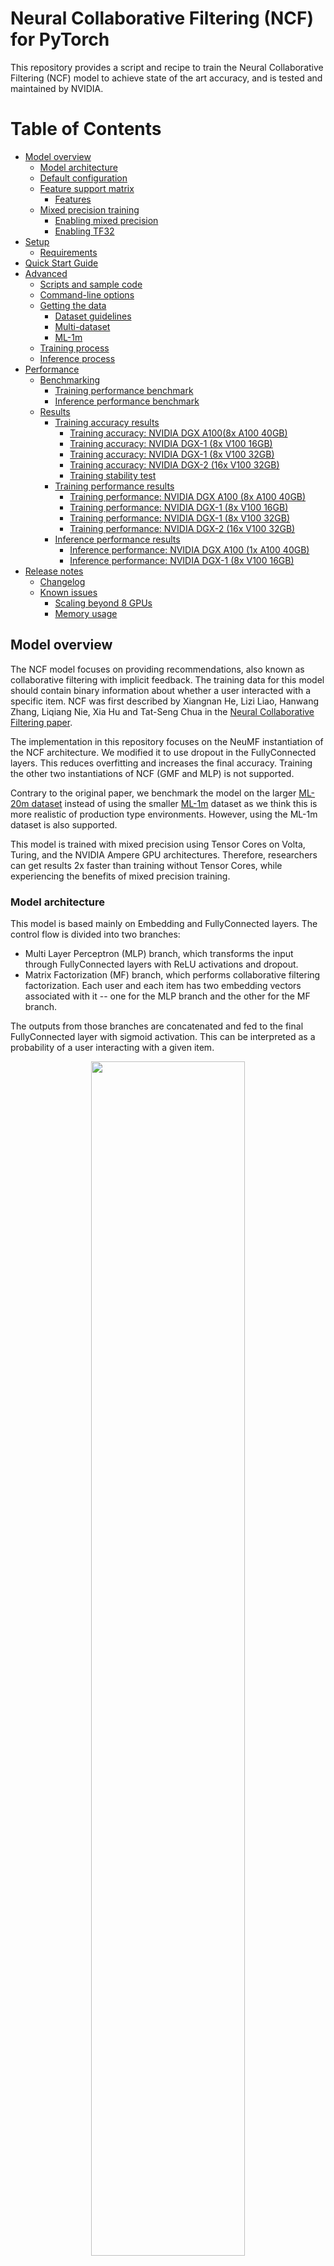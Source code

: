 # Neural Collaborative Filtering (NCF) for PyTorch

This repository provides a script and recipe to train the Neural Collaborative Filtering (NCF)
model to achieve state of the art accuracy, and is tested and maintained by NVIDIA.

Table of Contents
=================
  * [Model overview](#model-overview)
     * [Model architecture](#model-architecture)
     * [Default configuration](#default-configuration)
     * [Feature support matrix](#feature-support-matrix)
        * [Features](#features)
     * [Mixed precision training](#mixed-precision-training)
        * [Enabling mixed precision](#enabling-mixed-precision)
        * [Enabling TF32](#enabling-tf32)
  * [Setup](#setup)
     * [Requirements](#requirements)
  * [Quick Start Guide](#quick-start-guide)
  * [Advanced](#advanced)
     * [Scripts and sample code](#scripts-and-sample-code)
     * [Command-line options](#command-line-options)
     * [Getting the data](#getting-the-data)
        * [Dataset guidelines](#dataset-guidelines)
        * [Multi-dataset](#multi-dataset)
        * [ML-1m](#ml-1m)
     * [Training process](#training-process)
     * [Inference process](#inference-process)
  * [Performance](#performance)
     * [Benchmarking](#benchmarking)
        * [Training performance benchmark](#training-performance-benchmark)
        * [Inference performance benchmark](#inference-performance-benchmark)
     * [Results](#results)
        * [Training accuracy results](#training-accuracy-results)
           * [Training accuracy: NVIDIA DGX A100(8x A100 40GB)](#training-accuracy-nvidia-dgx-a1008x-a100-40gb)
           * [Training accuracy: NVIDIA DGX-1 (8x V100 16GB)](#training-accuracy-nvidia-dgx-1-8x-v100-16gb)
           * [Training accuracy: NVIDIA DGX-1 (8x V100 32GB)](#training-accuracy-nvidia-dgx-1-8x-v100-32gb)
           * [Training accuracy: NVIDIA DGX-2 (16x V100 32GB)](#training-accuracy-nvidia-dgx-2-16x-v100-32gb)
           * [Training stability test](#training-stability-test)
        * [Training performance results](#training-performance-results)
           * [Training performance: NVIDIA DGX A100 (8x A100 40GB)](#training-performance-nvidia-dgx-a100-8x-a100-40gb)
           * [Training performance: NVIDIA DGX-1 (8x V100 16GB)](#training-performance-nvidia-dgx-1-8x-v100-16gb)
           * [Training performance: NVIDIA DGX-1 (8x V100 32GB)](#training-performance-nvidia-dgx-1-8x-v100-32gb)
           * [Training performance: NVIDIA DGX-2 (16x V100 32GB)](#training-performance-nvidia-dgx-2-16x-v100-32gb)
        * [Inference performance results](#inference-performance-results)
           * [Inference performance: NVIDIA DGX A100 (1x A100 40GB)](#inference-performance-nvidia-dgx-a100-1x-a100-40gb)
           * [Inference performance: NVIDIA DGX-1 (8x V100 16GB)](#inference-performance-nvidia-dgx-1-8x-v100-16gb)
  * [Release notes](#release-notes)
     * [Changelog](#changelog)
     * [Known issues](#known-issues)
        * [Scaling beyond 8 GPUs](#scaling-beyond-8-gpus)
        * [Memory usage](#memory-usage)


## Model overview

The NCF model focuses on providing recommendations, also known as collaborative filtering with implicit feedback. The training data for this model should contain binary information about whether a user interacted with a specific item.
NCF was first described by Xiangnan He, Lizi Liao, Hanwang Zhang, Liqiang Nie, Xia Hu and Tat-Seng Chua in the [Neural Collaborative Filtering paper](https://arxiv.org/abs/1708.05031).

The implementation in this repository focuses on the NeuMF instantiation of the NCF architecture.
We modified it to use dropout in the FullyConnected layers. This reduces overfitting and increases the final accuracy.
Training the other two instantiations of NCF (GMF and MLP) is not supported.

Contrary to the original paper, we benchmark the model on the larger [ML-20m dataset](https://grouplens.org/datasets/movielens/20m/)
instead of using the smaller [ML-1m](https://grouplens.org/datasets/movielens/1m/) dataset as we think this is more realistic of production type environments.
However, using the ML-1m dataset is also supported.

This model is trained with mixed precision using Tensor Cores on Volta, Turing, and the NVIDIA Ampere GPU architectures. Therefore, researchers can get results 2x faster than training without Tensor Cores, while experiencing the benefits of mixed precision training.


### Model architecture

This model is based mainly on Embedding and FullyConnected layers. The control flow is divided into two branches:
* Multi Layer Perceptron (MLP) branch, which transforms the input through FullyConnected layers with ReLU activations and dropout.
* Matrix Factorization (MF) branch, which performs collaborative filtering factorization.
Each user and each item has two embedding vectors associated with it -- one for the MLP branch and the other for the MF branch.

The outputs from those branches are concatenated and fed to the final FullyConnected layer with sigmoid activation.
This can be interpreted as a probability of a user interacting with a given item.

<p align="center">
  <img width="70%" src="./img/ncf_diagram.png" />
  <br>
Figure 1. The architecture of a Neural Collaborative Filtering model. Taken from the <a href="https://arxiv.org/abs/1708.05031">Neural Collaborative Filtering paper</a>.
</p>


### Default configuration

The following features were implemented in this model:
  * Automatic Mixed Precision (AMP)
  * Data-parallel multi-GPU training and evaluation
  * Dropout
  * Gradient accumulation

The following performance optimizations were implemented in this model:
  * FusedAdam optimizer
  * Approximate train negative sampling
  * Caching all the positive training samples in the device memory


### Feature support matrix
The following features are supported by this model:

| **Feature** | **NCF PyTorch** |
|:---:|:--------:|
| Automatic Mixed Precision (AMP) | Yes |
| Multi-GPU training with Distributed Data Parallel (DDP) | Yes |
| Fused Adam | Yes |

#### Features

* Automatic Mixed Precision - This implementation of NCF uses AMP to implement mixed precision training.
It allows us to use FP16 training with FP32 master weights by modifying just 3 lines of code.
* Multi-GPU training with Distributed Data Parallel - uses Apex's DDP to implement efficient multi-GPU training with NCCL.
* Fused Adam - We use a special implementation of the Adam implementation provided by the Apex package. It fuses some operations for faster weight updates.
Since NCF is a relatively lightweight model with a large number of parameters, we’ve observed significant performance improvements from using FusedAdam.

### Mixed precision training

Mixed precision is the combined use of different numerical precisions in a computational method. [Mixed precision](https://arxiv.org/abs/1710.03740) training offers significant computational speedup by performing operations in half-precision format, while storing minimal information in single-precision to retain as much information as possible in critical parts of the network. Since the introduction of [tensor cores](https://developer.nvidia.com/tensor-cores) in Volta, and following with both the Turing and Ampere architectures, significant training speedups are experienced by switching to mixed precision -- up to 3x overall speedup on the most arithmetically intense model architectures. Using mixed precision training requires two steps:
1.  Porting the model to use the FP16 data type where appropriate.
2.  Adding loss scaling to preserve small gradient values.

The ability to train deep learning networks with lower precision was introduced in the Pascal architecture and first supported in [CUDA 8](https://devblogs.nvidia.com/parallelforall/tag/fp16/) in the NVIDIA Deep Learning SDK.

For information about:
-   How to train using mixed precision, see the [Mixed Precision Training](https://arxiv.org/abs/1710.03740) paper and [Training With Mixed Precision](https://docs.nvidia.com/deeplearning/sdk/mixed-precision-training/index.html) documentation.
-   Techniques used for mixed precision training, see the [Mixed-Precision Training of Deep Neural Networks](https://devblogs.nvidia.com/mixed-precision-training-deep-neural-networks/) blog.
-   How to access and enable AMP for TensorFlow, see [Using TF-AMP](https://docs.nvidia.com/deeplearning/dgx/tensorflow-user-guide/index.html#tfamp) from the TensorFlow User Guide.
-   APEX tools for mixed precision training, see the [NVIDIA Apex: Tools for Easy Mixed-Precision Training in PyTorch](https://devblogs.nvidia.com/apex-pytorch-easy-mixed-precision-training/).


#### Enabling mixed precision

Using the Automatic Mixed Precision (AMP) package requires two modifications in the source code.
The first one is to initialize the model and the optimizer using the `amp.initialize` function:
```python
model, optimizer = amp.initialize(model, optimizer, opt_level="O2"
                                          keep_batchnorm_fp32=False, loss_scale='dynamic')
```

The second one is to use the AMP's loss scaling context manager:
```python
with amp.scale_loss(loss, optimizer) as scaled_loss:
    scaled_loss.backward()
```

#### Enabling TF32

TensorFloat-32 (TF32) is the new math mode in [NVIDIA A100](#https://www.nvidia.com/en-us/data-center/a100/) GPUs for handling the matrix math also called tensor operations. TF32 running on Tensor Cores in A100 GPUs can provide up to 10x speedups compared to single-precision floating-point math (FP32) on Volta GPUs.

TF32 Tensor Cores can speed up networks using FP32, typically with no loss of accuracy. It is more robust than FP16 for models which require high dynamic range for weights or activations.

For more information, refer to the [TensorFloat-32 in the A100 GPU Accelerates AI Training, HPC up to 20x](#https://blogs.nvidia.com/blog/2020/05/14/tensorfloat-32-precision-format/) blog post.

TF32 is supported in the NVIDIA Ampere GPU architecture and is enabled by default.


## Setup
The following section lists the requirements in order to start training the Neural Collaborative Filtering model.

### Requirements
This repository contains Dockerfile which extends the PyTorch NGC container and encapsulates some dependencies. Aside from these dependencies, ensure you have the following components:

- [NVIDIA Docker](https://github.com/NVIDIA/nvidia-docker)
- PyTorch 20.06-py3+ NGC container
-   Supported GPUs:
    - [NVIDIA Volta architecture](https://www.nvidia.com/en-us/data-center/volta-gpu-architecture/)
    - [NVIDIA Turing architecture](https://www.nvidia.com/en-us/geforce/turing/)
    - [NVIDIA Ampere architecture](https://www.nvidia.com/en-us/data-center/nvidia-ampere-gpu-architecture/)


For more information about how to get started with NGC containers, see the following sections from the NVIDIA GPU Cloud Documentation and the Deep Learning Documentation:
-   [Getting Started Using NVIDIA GPU Cloud](https://docs.nvidia.com/ngc/ngc-getting-started-guide/index.html)
-   [Accessing And Pulling From The NGC Container Registry](https://docs.nvidia.com/deeplearning/frameworks/user-guide/index.html#accessing_registry)

Running PyTorch

For those unable to use the [framework name] NGC container, to set up the required environment or create your own container, see the versioned [NVIDIA Container Support Matrix](https://docs.nvidia.com/deeplearning/frameworks/support-matrix/index.html).  

## Quick Start Guide

To train your model using mixed or TF32 precision with Tensor Cores or using FP32, perform the following steps using the default parameters of the NCF model on the ML-20m dataset. For the specifics concerning training and inference, see the [Advanced](#advanced) section.

1. Clone the repository.
```bash
git clone https://github.com/NVIDIA/DeepLearningExamples
cd DeepLearningExamples/PyTorch/Recommendation/NCF/
```

2. Build an NCF PyTorch Docker container.

After Docker is setup, you can build the NCF image with:
```bash
docker build . -t nvidia_ncf
```

3. Start an interactive session in the NGC container to run preprocessing/training and inference.

The NCF PyTorch container can be launched with:
```bash
mkdir data
docker run --runtime=nvidia -it --rm --ipc=host  -v ${PWD}/data:/data nvidia_ncf bash
```

This will launch the container and mount the `./data` directory as a volume to the `/data` directory inside the container.
Any datasets and experiment results (logs, checkpoints etc.) saved to `/data` will be accessible
in the `./data` directory on the host.

4. Download and preprocess the data.

Preprocessing consists of downloading the data, filtering out users that have less than 20 ratings (by default), sorting the data and dropping the duplicates.
The preprocessed train and test data is then saved in PyTorch binary format to be loaded just before training.

>Note: Preprocessing requires PyTorch and should therefore be run inside the Docker container.

No data augmentation techniques are used.

To download and preprocess the ML-20m dataset you can run:

```bash
./prepare_dataset.sh
```

Note: This command will return immediately without downloading anything if the data is already present in the `/data` directory.

This will store the preprocessed training and evaluation data in the `./data` directory so that it can be later
used to train the model (by passing the appropriate `--data` argument to the `ncf.py` script).

5. Start training.

After the Docker container is launched, the training with the default hyperparameters can be started with:

```bash
python -m torch.distributed.launch --nproc_per_node=8 --use_env ncf.py --data /data/cache/ml-20m --checkpoint_dir /data/checkpoints/
```

This will result in a checkpoint file being written to `/data/checkpoints/model.pth`.


6. Start validation/evaluation.

The trained model can be evaluated by passing the `--mode` test flag to the `run.sh` script:

```bash
python -m torch.distributed.launch --nproc_per_node=1 --use_env ncf.py --data /data/cache/ml-20m  --mode test --load_checkpoint_path /data/checkpoints/model.pth
```


## Advanced

The following sections provide greater details of the dataset, running training and inference, and the training results.

### Scripts and sample code

The `ncf.py` script contains most of the training and validation logic. Data loading and preprocessing code is located in `dataloading.py`.
The model architecture is defined in `neumf.py`. Some initial data preprocessing is located in `convert.py`.
The logger directory contains simple bookkeeping utilities for storing training results.

### Command-line options

To see the full list of available options and their descriptions, use the `-h` or `--help` command line option, for example:
`python ncf.py --help`

The following example output is printed when running the sample:
```
usage: ncf.py [-h] [--data DATA] [-e EPOCHS] [-b BATCH_SIZE]
              [--valid_batch_size VALID_BATCH_SIZE] [-f FACTORS]
              [--layers LAYERS [LAYERS ...]] [-n NEGATIVE_SAMPLES]
              [-l LEARNING_RATE] [-k TOPK] [--seed SEED]
              [--threshold THRESHOLD]
              [--beta1 BETA1] [--beta2 BETA2] [--eps EPS] [--dropout DROPOUT]
              [--checkpoint_dir CHECKPOINT_DIR] [--mode {train,test}]
              [--grads_accumulated GRADS_ACCUMULATED] [--amp]
              [--local_rank LOCAL_RANK]

Train a Neural Collaborative Filtering model:


optional arguments:
  -h, --help            show this help message and exit
  --data DATA           Path to test and training data files
  -e EPOCHS, --epochs EPOCHS
                        Number of epochs for training
  -b BATCH_SIZE, --batch_size BATCH_SIZE
                        Number of examples for each iteration
  --valid_batch_size VALID_BATCH_SIZE
                        Number of examples in each validation chunk
  -f FACTORS, --factors FACTORS
                        Number of predictive factors
  --layers LAYERS [LAYERS ...]
                        Sizes of hidden layers for MLP
  -n NEGATIVE_SAMPLES, --negative_samples NEGATIVE_SAMPLES
                        Number of negative examples per interaction
  -l LEARNING_RATE, --learning_rate LEARNING_RATE
                        Learning rate for optimizer
  -k TOPK, --topk TOPK  Rank for test examples to be considered a hit
  --seed SEED, -s SEED  Manually set random seed for torch
  --threshold THRESHOLD, -t THRESHOLD
                        Stop training early at threshold
  --beta1 BETA1, -b1 BETA1
                        Beta1 for Adam
  --beta2 BETA2, -b2 BETA2
                        Beta1 for Adam
  --eps EPS             Epsilon for Adam
  --dropout DROPOUT     Dropout probability, if equal to 0 will not use
                        dropout at all
  --checkpoint_dir CHECKPOINT_DIR
                        Path to the directory storing the checkpoint file
  --mode {train,test}   Passing "test" will only run a single evaluation,
                        otherwise full training will be performed
  --grads_accumulated GRADS_ACCUMULATED
                        Number of gradients to accumulate before performing an
                        optimization step
  --amp Enable mixed precision training
  --local_rank LOCAL_RANK
                        Necessary for multi-GPU training

```

### Getting the data

The NCF model was trained on the ML-20m dataset.
For each user, the interaction with the latest timestamp was included in the test set and the rest of the examples are used as the training data.

This repository contains the `./prepare_dataset.sh` script which will automatically download and preprocess the training and validation datasets.
By default, data will be downloaded to the `/data` directory. The preprocessed data will be placed in `/data/cache`.

#### Dataset guidelines

The required format of the data is a CSV file with three columns: `user_id`, `item_id` and `timestamp`. This CSV should contain only the positive examples,  in other words,
the ones for which an interaction between a user and an item occurred. The negatives will be sampled during the training and validation.

#### Multi-dataset

This implementation is tuned for the ML-20m and ML-1m datasets.
Using other datasets might require tuning some hyperparameters (for example, learning rate, beta1 and beta2).

If you'd like to use your custom dataset you can do it by adding support for it in the `prepare_dataset.sh` and `download_dataset.sh` scripts.

The performance of the model depends on the dataset size.
Generally, the model should scale better for datasets containing more data points.
For a smaller dataset you might experience slower performance.


#### ML-1m

To download, preprocess and train on the ML-1m dataset run:
```bash
./prepare_dataset.sh ml-1m
python -m torch.distributed.launch --nproc_per_node=8 --use_env ncf.py --data /data/cache/ml-1m
```

### Training process
The name of the training script is `ncf.py`. Because of the multi-GPU support, it should always be run with the torch distributed launcher like this:
```bash
python -m torch.distributed.launch --nproc_per_node=<number_of_gpus> --use_env ncf.py --data <path_to_dataset> [other_parameters]
```

The main result of the training are checkpoints stored by default in `/data/checkpoints/`. This location can be controlled
by the `--checkpoint_dir` command-line argument.

The validation metric is Hit Rate at 10 (HR@10) with 100 test negative samples. This means that for each positive sample in
the test set 100 negatives are sampled. All resulting 101 samples are then scored by the model. If the true positive sample is
among the 10 samples with highest scores we have a "hit" and the metric is equal to 1, otherwise it's equal to 0.
The HR@10 metric is the number of hits in the entire test set divided by the number of samples in the test set.  

### Inference process

Inference can be launched with the same script used for training by passing the `--mode test` flag:
```bash
python -m torch.distributed.launch --nproc_per_node=<number_of_gpus> --use_env ncf.py  --data <path_to_dataset> --mode test [other_parameters]
```

The script will then:
* Load the checkpoint from the directory specified by the `--checkpoint_dir` directory
* Run inference on the test dataset
* Compute and print the validation metric

## Performance

The performance measurements in this document were conducted at the time of publication and may not reflect the performance achieved from NVIDIA’s latest software release. For the most up-to-date performance measurements, go to [NVIDIA Data Center Deep Learning Product Performance](https://developer.nvidia.com/deep-learning-performance-training-inference).

### Benchmarking

#### Training performance benchmark

NCF training on NVIDIA DGX systems is very fast, therefore, in order to measure train and validation throughput, you can simply run the full training job with:
```bash
./prepare_dataset.sh
python -m torch.distributed.launch --nproc_per_node=8 --use_env ncf.py --data /data/cache/ml-20m --epochs 5
```

At the end of the script, a line reporting the best train throughput is printed.


#### Inference performance benchmark

Validation throughput can be measured by running the full training job with:
```bash
./prepare_dataset.sh
python -m torch.distributed.launch --nproc_per_node=8 --use_env ncf.py --data /data/cache/ml-20m --epochs 5
```

The best validation throughput is reported to the standard output.

### Results

The following sections provide details on how we achieved our performance and accuracy in training and inference.

#### Training accuracy results

##### Training accuracy: NVIDIA DGX A100(8x A100 40GB)
Our results were obtained by following the steps in the Quick Start Guide in the PyTorch 20.06-py3 NGC container on NVIDIA DGX A100 (8x A100 40GB) GPUs.

| GPUs    | Batch size / GPU    | Accuracy - TF32  | Accuracy - mixed precision  |   Time to train - TF32  |  Time to train - mixed precision | Time to train speedup (TF32 to mixed precision)        
|---|-----|------|---|---|---|---|
| 1 | 1048576 | 0.958805 | 0.958744 | 141.2 | 96.0 | 1.47 |
| 8 | 131072  | 0.958916 | 0.959045 | 31.99 | 25.21 | 1.27 |


##### Training accuracy: NVIDIA DGX-1 (8x V100 16GB)

Our results were obtained by following the steps in the Quick Start Guide in the PyTorch 20.06-py3 NGC container on NVIDIA DGX-1 with 8x V100 16GB GPUs.

The following table lists the best hit rate at 10 for DGX-1 with 8 V100 16GB GPUs. It also shows the average time to reach this HR@10 across 5 random seeds.
The training time was measured excluding data downloading, preprocessing, validation data generation and library initialization times.

| **GPUs**    | **Batch size / GPU** | **Accuracy - FP32**  | **Accuracy - mixed precision**  |   **Time to train - FP32 (s)** |  **Time to train - mixed precision (s)** | **Time to train speedup (FP32 to mixed precision)**  
|------:|----:|----:|----:|---:|----:|------------------:|
| 1 | 1,048,576 | 0.958944 | 0.959093 | 304.922339 | 145.285286 | 2.10 |
| 8 | 131,072   | 0.959029 | 0.959107 | 55.120696 | 35.165247 | 1.58 |

To reproduce this result, start the NCF Docker container interactively and run:
```bash
./prepare_dataset.sh
python -m torch.distributed.launch --nproc_per_node=8 --use_env ncf.py --data /data/cache/ml-20m
```

##### Training accuracy: NVIDIA DGX-1 (8x V100 32GB)

Our results were obtained by following the steps in the Quick Start Guide in the PyTorch 20.06-py3 NGC container on NVIDIA DGX-1 with 8x V100 32GB GPUs.

The following table lists the best hit rate at 10 for DGX-1 with 8 V100 16GB GPUs. It also shows the average time to reach this HR@10 across 5 random seeds.
The training time was measured excluding data downloading, preprocessing, validation data generation and library initialization times.

| **GPUs**    | **Batch size / GPU** | **Accuracy - FP32**  | **Accuracy - mixed precision**  |   **Time to train - FP32 (s)** |  **Time to train - mixed precision (s)** | **Time to train speedup (FP32 to mixed precision)**  |     
|------:|-------:|-----:|------:|-----:|----:|-----:|
| 1 | 1,048,576 | 0.959172 | 0.958409 | 309.942810  |  153.940982 | 2.01 |
| 8 | 131,072   | 0.958905 | 0.959228 | 56.922492  |  38.121914 | 1.49 |


Here's an example validation accuracy curve for mixed precision vs single precision on DGX-1 with 8 V100 32GB GPUs:

![ValidationAccuracy](./img/dgx1v_32_curve.png)

To reproduce this result, start the NCF Docker container interactively and run:
```bash
./prepare_dataset.sh
python -m torch.distributed.launch --nproc_per_node=8 --use_env ncf.py --data /data/cache/ml-20m
```

##### Training accuracy: NVIDIA DGX-2 (16x V100 32GB)

Our results were obtained by following the steps in the Quick Start Guide in the PyTorch 20.06-py3 NGC container on NVIDIA DGX-1 with 8x V100 16GB GPUs.

The following table lists the best hit rate at 10 for DGX-1 with 8 V100 16GB GPUs. It also shows the average time to reach this HR@10 across 5 random seeds.
The training time was measured excluding data downloading, preprocessing, validation data generation and library initialization times.

| **GPUs**    | **Batch size / GPU** | **Accuracy - FP32**  | **Accuracy - mixed precision**  |   **Time to train - FP32 (s)** |  **Time to train - mixed precision (s)** | **Time to train speedup (FP32 to mixed precision)**  |     
|--------------------------:|-----------------------------:|--------------------------:|--------------------------:|-------------------------------:|-------------------------------:|------------------:|
|  1 | 1,048,576 | 0.958794 | 0.958873 | 290.648888 | 143.328581 | 2.03 |
|  8 | 131,072   | 0.959152 | 0.959150 | 53.792118 | 34.838838 | 1.54 |
|  16 | 65,536   | 0.959248 | 0.958812 | 40.925270 | 30.214568 | 1.35 |


To reproduce this result, start the NCF Docker container interactively and run:
```bash
./prepare_dataset.sh
python -m torch.distributed.launch --nproc_per_node=16 --use_env ncf.py --data /data/cache/ml-20m
```


##### Training stability test

The histogram below shows the best HR@10 achieved
for 400 experiments using mixed precision and 400 experiments using single precision.
Mean HR@10 for mixed precision was equal to 0.95868 and for single precision it was equal to
0.95867.
![hr_histogram](./img/hr_histogram.png)


#### Training performance results


##### Training performance: NVIDIA DGX A100 (8x A100 40GB)
Our results were obtained by following the steps in the Quick Start Guide in the PyTorch 20.06-py3 NGC container on NVIDIA DGX A100 (8x A100 40GB) GPUs. Performance numbers (in items per second) were averaged over an entire training epoch.

| GPUs   | Batch size / GPU   | Throughput - TF32    | Throughput - mixed precision    | Throughput speedup (TF32 - mixed precision)   | Strong scaling - TF32    | Strong scaling - mixed precision |
|----|----|----|----|----|---|----|
|  1 | 1,048,576 | 22.64M | 33.59M | 1.484 | 1 | 1 |
|  8 | 131,072  | 105.8M | 137.8M | 1.302 | 4.67 | 4.10 |


##### Training performance: NVIDIA DGX-1 (8x V100 16GB)

Our results were obtained by following the steps in the Quick Start Guide in the PyTorch 20.06-py3 NGC container on NVIDIA DGX-1 with 8x V100 16GB GPUs.

The following table shows the best training throughput:

|   **GPUs**                |   **Batch Size / GPU**       | **Throughput - FP32 (samples / s)** |   **Throughput - Mixed precision (samples /s)** |   **Throughput Speedup (FP32 to Mixed precision)** |   **Strong Scaling - FP32** |   **Strong scaling - Mixed precision** |
|--------------------------:|-----------------------------:|----------------------------------:|----------------------------------:|------------------:|---------------------:|---------------------:|
|  1 | 1,048,576| 10.32M | 21.90M | 2.12 | 1 | 1 |
|  8 | 131,072  | 58.55M | 93.73M | 1.60 | 5.67 | 4.28 |

##### Training performance: NVIDIA DGX-1 (8x V100 32GB)

Our results were obtained by following the steps in the Quick Start Guide in the PyTorch 20.06-py3 NGC container on NVIDIA DGX-1 with 8x V100 32GB GPUs.

The following table shows the best training throughput:

|   **GPUs** | **Batch Size / GPU** | **Throughput - FP32 (samples / s)** |   **Throughput - Mixed precision (samples /s)** |   **Throughput Speedup (FP32 to Mixed precision)** |   **Strong Scaling - FP32** |   **Strong scaling - Mixed precision** |
|--------------------------:|-----------------------------:|----------------------------------:|----------------------------------:|------------------:|---------------------:|---------------------:|
| 1 | 1,048,576 | 10.15M |20.66M  | 2.04 | 1 | 1 |
| 8 | 131,072   | 56.77M | 88.76M | 1.56 | 5.60| 4.29|


##### Training performance: NVIDIA DGX-2 (16x V100 32GB)

Our results were obtained by following the steps in the Quick Start Guide in the PyTorch 20.06-py3 NGC container on NVIDIA DGX-2 with 16x V100 32GB GPUs.

The following table shows the best training throughput:

|   **GPUs**                |   **Batch Size / GPU**       | **Throughput - FP32 (samples / s)** |   **Throughput - Mixed precision (samples /s)** |   **Throughput Speedup (FP32 to Mixed precision)** |   **Strong Scaling - FP32** |   **Strong scaling - Mixed precision** |
|--------------------------:|:-----------------------------|:----------------------------------|:----------------------------------|------------------:|---------------------:|---------------------:|
|  1 | 1,048,576 | 10.83M | 22.18M | 2.05 | 1 | 1 |
|  8 | 131,072   | 60.33M | 95.58M | 1.58 | 5.57 | 4.31 |
| 16 | 65,536    | 83.00M | 120.1M | 1.45 | 7.67 | 5.41 |


#### Inference performance results

##### Inference performance: NVIDIA DGX A100 (1x A100 40GB)

Our results were obtained by running the `inference.py` script in the PyTorch 20.06 NGC container on NVIDIA DGX A100 with 1x A100 GPU.

TF32

|   Batch size |   Throughput Avg |   Latency Avg |   Latency 90% |   Latency 95% |   Latency 99%  |
|-------------:|-----------------:|--------------:|--------------:|--------------:|---------------:|
|         1024 |        2.18e+06  |       0.00047 |       0.00045 |       0.00045 |        0.00045 |
|         4096 |        8.64e+06  |       0.00047 |       0.00046 |       0.00046 |        0.00046 |
|        16384 |        3.417e+07 |       0.00048 |       0.00046 |       0.00046 |        0.00046 |
|        65536 |        5.148e+07 |       0.00127 |       0.00125 |       0.00125 |        0.00125 |
|       262144 |        5.863e+07 |       0.00447 |       0.00444 |       0.00444 |        0.00444 |
|      1048576 |        6.032e+07 |       0.01738 |       0.01736 |       0.01736 |        0.01736 |

FP16

|   Batch size |   Throughput Avg |   Latency Avg |   Latency 90% |   Latency 95% |   Latency 99%  |
|-------------:|-----------------:|--------------:|--------------:|--------------:|---------------:|
|         1024 |        2.26e+06  |       0.00045 |       0.00044 |       0.00044 |        0.00044 |
|         4096 |        8.91e+06  |       0.00046 |       0.00044 |       0.00044 |        0.00044 |
|        16384 |        3.54e+07  |       0.00046 |       0.00045 |       0.00045 |        0.00045 |
|        65536 |        7.467e+07 |       0.00088 |       0.00086 |       0.00086 |        0.00086 |
|       262144 |        8.679e+07 |       0.00302 |       0.003   |       0.003   |        0.003   |
|      1048576 |        9.067e+07 |       0.01157 |       0.01154 |       0.01154 |        0.01154 |


##### Inference performance: NVIDIA DGX-1 (8x V100 16GB)

Our results were obtained by running the `inference.py` script in the PyTorch 20.06 NGC container on NVIDIA DGX-1 with 1x V100 16GB GPU.

FP32

|   Batch size |   Throughput Avg |   Latency Avg |   Latency 90% |   Latency 95% |   Latency 99%  |
|-------------:|-----------------:|--------------:|--------------:|--------------:|---------------:|
|         1024 |        1.53e+06  |       0.00067 |       0.00065 |       0.00065 |        0.00065 |
|         4096 |        6.02e+06  |       0.00068 |       0.00067 |       0.00067 |        0.00067 |
|        16384 |        2.062e+07 |       0.00079 |       0.00076 |       0.00076 |        0.00076 |
|        65536 |        2.802e+07 |       0.00234 |       0.0023  |       0.0023  |        0.0023  |
|       262144 |        3.023e+07 |       0.00867 |       0.00865 |       0.00865 |        0.00865 |
|      1048576 |        3.015e+07 |       0.03478 |       0.03452 |       0.03452 |        0.03452 |

FP16

|   Batch size |   Throughput Avg |   Latency Avg |   Latency 90% |   Latency 95% |   Latency 99%  |
|-------------:|-----------------:|--------------:|--------------:|--------------:|---------------:|
|         1024 |        1.61e+06  |       0.00064 |       0.00062 |       0.00062 |        0.00062 |
|         4096 |        6.37e+06  |       0.00064 |       0.00063 |       0.00063 |        0.00063 |
|        16384 |        2.543e+07 |       0.00064 |       0.00063 |       0.00063 |        0.00063 |
|        65536 |        5.23e+07  |       0.00125 |       0.00121 |       0.00121 |        0.00121 |
|       262144 |        5.967e+07 |       0.00439 |       0.00437 |       0.00437 |        0.00437 |
|      1048576 |        5.998e+07 |       0.01748 |       0.01739 |       0.01739 |        0.01739 |


## Release notes

### Changelog

1. January 22, 2018
    * Initial release
2. May, 2019
    * Lower memory consumption (down from about 18GB to 10GB for batch size 1M on a single NVIDIA Tesla V100). Achieved by using an approximate method for generating negatives for training.
    * Automatic Mixed Precision (AMP) with dynamic loss scaling instead of a custom mixed-precision optimizer.
    * Performance numbers for NVIDIA DGX-2.
    * Data loading code cleanup.
    * Default container updated to PyTorch 19.05-py3.
    * Updated README.md.
3. June, 2019
    * Updated performance tables.
    * Default container changed to PyTorch 19.06-py3.
    * Caching validation negatives between runs
4. September, 2019
    * Adjusting for API changes in PyTorch and APEX
    * Checkpoints loading fix
5. January, 2020
   * DLLogger support added
4. June, 2020
    * Updated performance tables to include A100 results


### Known issues

#### Scaling beyond 8 GPUs
Neural Collaborative Filtering is a relatively lightweight model that trains quickly with this relatively smaller dataset, ML-20m.
Because of that, the high ratio of communication to computation makes it difficult to
efficiently use more than 8 GPUs. Typically, this is not an issue because when using 8
GPUs with FP16 precision, the training is sufficiently fast. However, if you’d like to
 scale the training to 16 GPUs and beyond, you might try modifying the model so that
 the communication-computation ratio facilitates better scaling. This could be done, for example,
  by finding hyperparameters that enable using a larger batch size or by reducing the
  number of trainable parameters.

#### Memory usage

In the default settings, the additional memory beyond 16GB may not be fully utilized.
This is because we set the default batch size for ML-20m dataset to 1M,
which is too small to completely fill-up multiple 32GB GPUs.
1M is the batch size for which we experienced the best convergence on the ML-20m dataset.
However, on other datasets, even faster performance can be possible by finding hyperparameters that work well for larger batches and leverage additional GPU memory.
